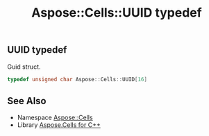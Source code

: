 ﻿---
title: Aspose::Cells::UUID typedef
linktitle: UUID
second_title: Aspose.Cells for C++ API Reference
description: 'Aspose::Cells::UUID typedef. Guid struct in C++.'
type: docs
weight: 28300
url: /cpp/aspose.cells/uuid/
---
## UUID typedef


Guid struct.

```cpp
typedef unsigned char Aspose::Cells::UUID[16]
```

## See Also

* Namespace [Aspose::Cells](../)
* Library [Aspose.Cells for C++](../../)
